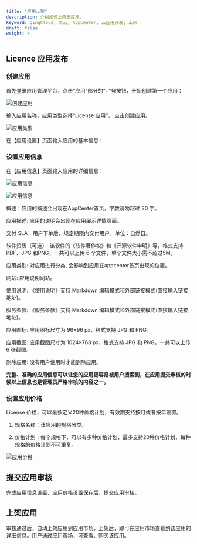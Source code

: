 ```yaml
---
title: "应用上架"
description: 介绍如何上架云应用。
keyword: QingCloud, 青云, AppCenter, 云应用开发, 上架
draft: false
weight: 4
---
```


## Licence 应用发布

### 创建应用

首先登录应用管理平台，点击“应用”部分的“+”号按钮，开始创建第一个应用：

![创建应用](/appcenter/dev-platform/license-guide/_image/create-license-app.png)

输入应用名称，应用类型选择“License 应用”， 点击创建应用。

![应用类型](/appcenter/dev-platform/license-guide/_image/license-app-type.png)

在【应用设置】页面输入应用的基本信息：

### 设置应用信息

在【应用信息】页面输入应用的详细信息：

![应用信息](/appcenter/dev-platform/license-guide/_image/app-info1.png)

![应用信息](/appcenter/dev-platform/license-guide/_image/app-info2.png)

概述：应用的概述会出现在AppCenter首页，字数请勿超过 30 字。

应用描述: 应用的说明会出现在应用展示详情页面。

交付 SLA：用户下单后，规定期限内交付用户，单位：自然日。

软件资质（可选）：该软件的《软件著作权》和《开源软件申明》等，格式支持 PDF、JPG 和PNG，一共可以上传 6 个文件，单个文件大小需不超过5M。

应用类别: 对应用进行分类, 会影响到应用在appcenter首页出现的位置。

网站: 应用说明网站。

使用说明: 《使用说明》支持 Markdown 编辑模式和外部链接模式(直接输入链接地址)。

服务条款: 《服务条款》支持 Markdown 编辑模式和外部链接模式(直接输入链接地址)。

应用图标: 应用图标尺寸为 96×96 px，格式支持 JPG 和 PNG。

应用截图: 应用截图尺寸为 1024×768 px，格式支持 JPG 和 PNG，一共可以上传 6 张截图。

删除应用: 没有用户使用时才能删除应用。

**完整、准确的应用信息可以让您的应用更容易被用户搜索到，在应用提交审核的时候以上信息也是管理员严格审核的内容之一。**


### 设置应用价格

License 价格，可以最多定义20种价格计划，有效期支持按月或者按年设置。

1. 规格名称：该应用的规格分类。

2. 价格计划：每个规格下，可以有多种价格计划，最多支持20种价格计划，每种规格的价格计划不可重复。

![应用价格](/appcenter/dev-platform/license-guide/_image/app-price.png)


## 提交应用审核

完成应用信息设置、应用价格设置保存后，提交应用审核。

## 上架应用

审核通过后，自动上架应用到应用市场，上架后，即可在应用市场查看到该应用的详细信息。用户通过应用市场，可查看、购买该应用。